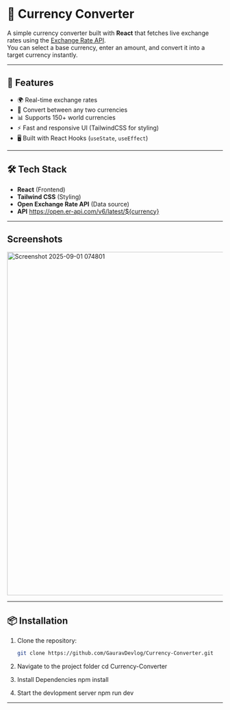 # 💱 Currency Converter

A simple currency converter built with **React** that fetches live exchange rates using the [Exchange Rate API](`https://open.er-api.com/v6/latest/${currency}`).  
You can select a base currency, enter an amount, and convert it into a target currency instantly.

---

## 🚀 Features
- 🌍 Real-time exchange rates
- 🔄 Convert between any two currencies
- 📊 Supports 150+ world currencies
- ⚡ Fast and responsive UI (TailwindCSS for styling)
- 🖥️ Built with React Hooks (`useState`, `useEffect`)

---

## 🛠️ Tech Stack
- **React** (Frontend)
- **Tailwind CSS** (Styling)
- **Open Exchange Rate API** (Data source)
- **API**   https://open.er-api.com/v6/latest/${currency} 

---
## Screenshots
<img width="1594" height="801" alt="Screenshot 2025-09-01 074801" src="https://github.com/user-attachments/assets/6528abe5-e743-44b4-ae5c-5accac3321c3" />

---

## 📦 Installation

1. Clone the repository:
   ```bash
   git clone https://github.com/GauravDevlog/Currency-Converter.git
2. Navigate to the project folder
    cd Currency-Converter

3. Install Dependencies
   npm install
4. Start the devlopment server
   npm run dev

---

